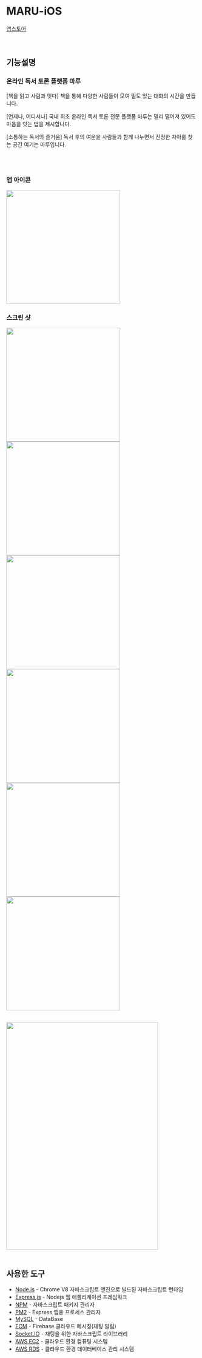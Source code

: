 # MARU-iOS

[앱스토어](https://url.kr/ap9CX7) 
<br>
<br>
<br>

## 기능설명

### 온라인 독서 토론 플랫폼 마루

[책을 읽고 사람과 잇다]
책을 통해 다양한 사람들이 모여 밀도 있는 대화의 시간을 만듭니다. 


[언제나, 어디서나]
국내 최초 온라인 독서 토론 전문 플랫폼 마루는 멀리 떨어져 있어도 마음을 잇는 법을 제시합니다. 


[소통하는 독서의 즐거움]
독서 후의 여운을 사람들과 함께 나누면서 진정한 자아를 찾는 공간 여기는 마루입니다. 

<br>
<br>

### 앱 아이콘

<img src="https://user-images.githubusercontent.com/22820675/96755251-6d8cb380-140d-11eb-8569-14b7e1eb12c2.png" width="300">
<br>

### 스크린 샷

<img src="https://user-images.githubusercontent.com/22820675/96754813-c3ad2700-140c-11eb-9f75-9fefaeb28b73.png" width="300"><img src="https://user-images.githubusercontent.com/22820675/96754803-c27bfa00-140c-11eb-9169-986bea7a2a39.png" width="300"><img src="https://user-images.githubusercontent.com/22820675/96754687-96f90f80-140c-11eb-9b06-35810a1b8d20.png" width="300"><img src="https://user-images.githubusercontent.com/22820675/96754684-96607900-140c-11eb-9fb9-fe7dc619027b.png" width="300"><img src="https://user-images.githubusercontent.com/22820675/96754682-95c7e280-140c-11eb-858a-9d701846c7d4.png" width="300"><img src="https://user-images.githubusercontent.com/22820675/96754676-93fe1f00-140c-11eb-8031-bde69064c0ff.png" width="300">

<br>

<div>
 <img src="https://user-images.githubusercontent.com/58697091/93447777-c4cece00-f90d-11ea-9720-70cb41d13168.png" width="400" height="600">
</div>

<br>

## 사용한 도구

- [Node.js]() - Chrome V8 자바스크립트 엔진으로 빌드된 자바스크립트 런타임
- [Express.js]() - Nodejs 웹 애플리케이션 프레임워크
- [NPM]()  - 자바스크립트 패키지 관리자
- [PM2]() - Express 앱용 프로세스 관리자
- [MySQL]() - DataBase
- [FCM]() - Firebase 클라우드 메시징(채팅 알림)
- [Socket.IO]() - 채팅을 위한 자바스크립트 라이브러리
- [AWS EC2]() - 클라우드 환경 컴퓨팅 시스템
- [AWS RDS]() - 클라우드 환경 데이터베이스 관리 시스템


